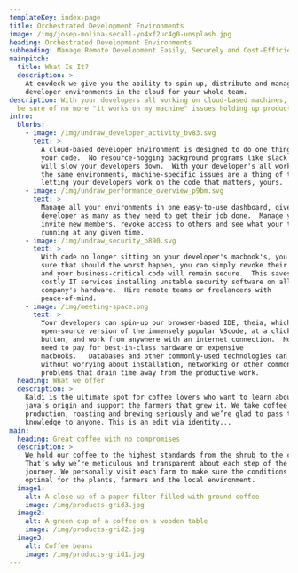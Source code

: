 ```yaml
---
templateKey: index-page
title: Orchestrated Development Environments
image: /img/josep-molina-secall-yo4xf2uc4g0-unsplash.jpg
heading: Orchestrated Development Environments
subheading: Manage Remote Development Easily, Securely and Cost-Efficiently
mainpitch:
  title: What Is It?
  description: >
    At envdeck we give you the ability to spin up, distribute and manage
    developer environments in the cloud for your whole team.
description: With your developers all working on cloud-based machines, you can
  be sure of no more "it works on my machine" issues holding up productivity.
intro:
  blurbs:
    - image: /img/undraw_developer_activity_bv83.svg
      text: >
        A cloud-based developer environment is designed to do one thing, run
        your code.  No resource-hogging background programs like slack or chrome
        will slow your developers down.  With your developer's all working in
        the same environments, machine-specific issues are a thing of the past,
        letting your developers work on the code that matters, yours.
    - image: /img/undraw_performance_overview_p9bm.svg
      text: >
        Manage all your environments in one easy-to-use dashboard, give each
        developer as many as they need to get their job done.  Manage your team,
        invite new members, revoke access to others and see what your team has
        running at any given time. 
    - image: /img/undraw_security_o890.svg
      text: >
        With code no longer sitting on your developer's macbook's, you can be
        sure that should the worst happen, you can simply revoke their access
        and your business-critical code will remain secure.  This saves money on
        costly IT services installing unstable security software on all your
        company's hardware.  Hire remote teams or freelancers with
        peace-of-mind.
    - image: /img/meeting-space.png
      text: >
        Your developers can spin-up our browser-based IDE, theia, which is an
        open-source version of the immensely popular VScode, at a click of a
        button, and work from anywhere with an internet connection.  No more
        need to pay for best-in-class hardware or expensive
        macbooks.   Databases and other commonly-used technologies can be added
        without worrying about installation, networking or other common set-up
        problems that drain time away from the productive work.
  heading: What we offer
  description: >
    Kaldi is the ultimate spot for coffee lovers who want to learn about their
    java’s origin and support the farmers that grew it. We take coffee
    production, roasting and brewing seriously and we’re glad to pass that
    knowledge to anyone. This is an edit via identity...
main:
  heading: Great coffee with no compromises
  description: >
    We hold our coffee to the highest standards from the shrub to the cup.
    That’s why we’re meticulous and transparent about each step of the coffee’s
    journey. We personally visit each farm to make sure the conditions are
    optimal for the plants, farmers and the local environment.
  image1:
    alt: A close-up of a paper filter filled with ground coffee
    image: /img/products-grid3.jpg
  image2:
    alt: A green cup of a coffee on a wooden table
    image: /img/products-grid2.jpg
  image3:
    alt: Coffee beans
    image: /img/products-grid1.jpg
---
```

